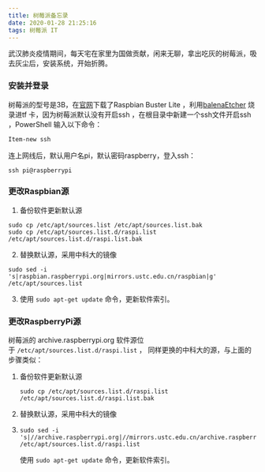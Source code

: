 ```yaml
---
title: 树莓派备忘录
date: 2020-01-28 21:25:16
tags: 树莓派 IT
---
```


武汉肺炎疫情期间，每天宅在家里为国做贡献，闲来无聊，拿出吃灰的树莓派，吸去灰尘后，安装系统，开始折腾。

### 安装并登录

树莓派的型号是3B，在[官网](https://www.raspberrypi.org/ "Teach, Learn, and Make with Raspberry Pi – Raspberry Pi" )下载了Raspbian Buster Lite ，利用[balenaEtcher](https://www.balena.io/etcher/) 烧录进tf 卡，因为树莓派默认没有开启ssh ，在根目录中新建一个ssh文件开启ssh ，PowerShell 输入以下命令：

```powershell
Item-new ssh
```

连上网线后，默认用户名pi，默认密码raspberry，登入ssh：

```shell
ssh pi@raspberrypi
```

### 更改Raspbian源

1. 备份软件更新默认源

```shell
sudo cp /etc/apt/sources.list /etc/apt/sources.list.bak
sudo cp /etc/apt/sources.list.d/raspi.list /etc/apt/sources.list.d/raspi.list.bak
```

2. 替换默认源，采用中科大的镜像

```shell
sudo sed -i 's|raspbian.raspberrypi.org|mirrors.ustc.edu.cn/raspbian|g' /etc/apt/sources.list
```

3. 使用 `sudo apt-get update` 命令，更新软件索引。 

### 更改RaspberryPi源

树莓派的 archive.raspberrypi.org 软件源位于 `/etc/apt/sources.list.d/raspi.list` ， 同样更换的中科大的源，与上面的步骤类似：

1. 备份软件更新默认源

   ```shell
   sudo cp /etc/apt/sources.list.d/raspi.list /etc/apt/sources.list.d/raspi.list.bak
   ```

2. 替换默认源，采用中科大的镜像

3. ```shell
   sudo sed -i 's|//archive.raspberrypi.org|//mirrors.ustc.edu.cn/archive.raspberrypi.org|g' /etc/apt/sources.list.d/raspi.list
   ```

    使用 `sudo apt-get update` 命令，更新软件索引。






